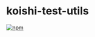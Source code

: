 # koishi-test-utils
 
[![npm](https://img.shields.io/npm/v/koishi-test-utils?style=flat-square)](https://www.npmjs.com/package/koishi-test-utils)
